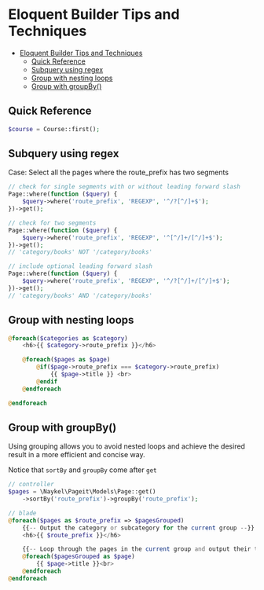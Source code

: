 # Eloquent Builder Tips and Techniques

<!-- TOC -->

- [Eloquent Builder Tips and Techniques](#eloquent-builder-tips-and-techniques)
    - [Quick Reference](#quick-reference)
    - [Subquery using regex](#subquery-using-regex)
    - [Group with nesting loops](#group-with-nesting-loops)
    - [Group with groupBy()](#group-with-groupby)

<!-- /TOC -->

<a id="markdown-quick-reference" name="quick-reference"></a>

## Quick Reference

```php
$course = Course::first();
```


<a id="markdown-subquery-using-regex" name="subquery-using-regex"></a>

## Subquery using regex

Case: Select all the pages where the route_prefix has two segments

```php
// check for single segments with or without leading forward slash
Page::where(function ($query) {
    $query->where('route_prefix', 'REGEXP', '^/?[^/]+$');
})->get();

// check for two segments
Page::where(function ($query) {
    $query->where('route_prefix', 'REGEXP', '^[^/]+/[^/]+$');
})->get();
// 'category/books' NOT '/category/books'

// include optional leading forward slash
Page::where(function ($query) {
    $query->where('route_prefix', 'REGEXP', '^/?[^/]+/[^/]+$');
})->get();
// 'category/books' AND '/category/books'
```

<a id="markdown-group-with-nesting-loops" name="group-with-nesting-loops"></a>

## Group with nesting loops

```php
@foreach($categories as $category)
    <h6>{{ $category->route_prefix }}</h6>

    @foreach($pages as $page)
        @if($page->route_prefix === $category->route_prefix)
            {{ $page->title }} <br>
        @endif
    @endforeach

@endforeach
```


<a id="markdown-group-with-groupby" name="group-with-groupby"></a>

## Group with groupBy()

Using grouping allows you to avoid nested loops and achieve the desired result
in a more efficient and concise way.

Notice that `sortBy` and `groupBy` come after `get`

```php
// controller
$pages = \Naykel\Pageit\Models\Page::get()
    ->sortBy('route_prefix')->groupBy('route_prefix');

// blade
@foreach($pages as $route_prefix => $pagesGrouped)
    {{-- Output the category or subcategory for the current group --}}
    <h6>{{ $route_prefix }}</h6>

    {{-- Loop through the pages in the current group and output their titles --}}
    @foreach($pagesGrouped as $page)
        {{ $page->title }}<br>
    @endforeach
@endforeach
```
